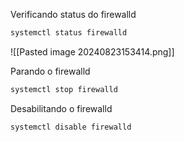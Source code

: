 Verificando status do firewalld
```sh
systemctl status firewalld
```
![[Pasted image 20240823153414.png]]

Parando o firewalld
```sh
systemctl stop firewalld
```

Desabilitando o firewalld
```sh
systemctl disable firewalld
```


































